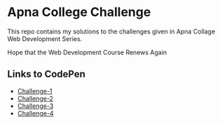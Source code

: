 # Apna College Challenge

This repo contains my solutions to the challenges given in Apna Collage Web Development Series.

Hope that the Web Development Course Renews Again

## Links to CodePen

* [Challenge-1](https://codepen.io/_LLPABHINAB_/pen/NWEWLWO)
* [Challenge-2](https://codepen.io/_LLPABHINAB_/pen/vYQYzEJ)
* [Challenge-3](https://codepen.io/_LLPABHINAB_/pen/YzRzOyx)
* [Challenge-4](https://codepen.io/_LLPABHINAB_/pen/LYXYJyL)
